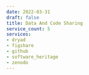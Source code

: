 ```yaml
---
date: 2022-03-31
draft: false
title: Data And Code Sharing
service_count: 5
services:
- dryad
- figshare
- github
- software_heritage
- zenodo
---
```



